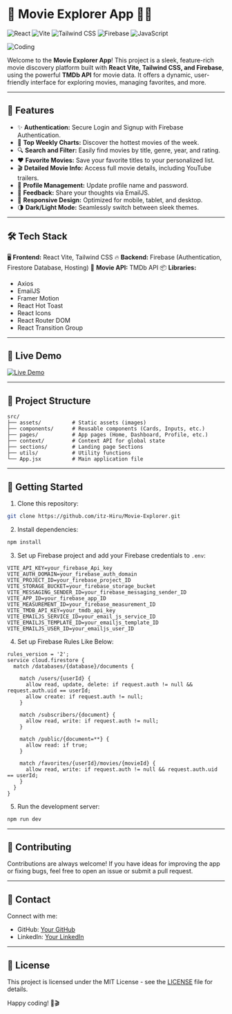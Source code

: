 # 🎥 Movie Explorer App 🚀🍿

![React](https://img.shields.io/badge/React-20232A?style=for-the-badge&logo=react&logoColor=61DAFB)
![Vite](https://img.shields.io/badge/Vite-646CFF?style=for-the-badge&logo=vite&logoColor=white)
![Tailwind CSS](https://img.shields.io/badge/Tailwind_CSS-38B2AC?style=for-the-badge&logo=tailwind-css&logoColor=white)
![Firebase](https://img.shields.io/badge/Firebase-FFCA28?style=for-the-badge&logo=firebase&logoColor=white)
![JavaScript](https://img.shields.io/badge/JavaScript-F7DF1E?style=for-the-badge&logo=javascript&logoColor=black)

![Coding](https://readme-typing-svg.demolab.com?font=Fira+Code&weight=500&size=22&duration=3000&pause=1000&color=FA5500&center=true&vCenter=true&width=600&lines=Movie+Explorer+Website%3B;Created+By+Hirumitha+Kuladewa%3B;React+Vite+TailwindCSS%3B)

Welcome to the **Movie Explorer App**! This project is a sleek, feature-rich movie discovery platform built with **React Vite, Tailwind CSS, and Firebase**, using the powerful **TMDb API** for movie data. It offers a dynamic, user-friendly interface for exploring movies, managing favorites, and more.

---

## 🚀 Features

- ✨ **Authentication:** Secure Login and Signup with Firebase Authentication.
- 🎥 **Top Weekly Charts:** Discover the hottest movies of the week.
- 🔍 **Search and Filter:** Easily find movies by title, genre, year, and rating.
- ❤️ **Favorite Movies:** Save your favorite titles to your personalized list.
- 🎬 **Detailed Movie Info:** Access full movie details, including YouTube trailers.
- 📝 **Profile Management:** Update profile name and password.
- 📧 **Feedback:** Share your thoughts via EmailJS.
- 📱 **Responsive Design:** Optimized for mobile, tablet, and desktop.
- 🌗 **Dark/Light Mode:** Seamlessly switch between sleek themes.

---

## 🛠️ Tech Stack

🖥️ **Frontend:** React Vite, Tailwind CSS
🔥 **Backend:** Firebase (Authentication, Firestore Database, Hosting)
🎥 **Movie API:** TMDb API
📦 **Libraries:**

* Axios
* EmailJS
* Framer Motion
* React Hot Toast
* React Icons
* React Router DOM
* React Transition Group

---

## 📸 Live Demo

[![Live Demo](https://img.shields.io/badge/Live_Demo-%2300bcd4?style=for-the-badge&logo=vercel&logoColor=white)](https://movie-explorer-loons-lab.vercel.app)


---

## 📂 Project Structure

```
src/
├── assets/          # Static assets (images)
├── components/      # Reusable components (Cards, Inputs, etc.)
├── pages/           # App pages (Home, Dashboard, Profile, etc.)
├── context/         # Context API for global state
├── sections/        # Landing page Sections
├── utils/           # Utility functions
└── App.jsx          # Main application file
```

---

## 🚀 Getting Started

1. Clone this repository:

```bash
git clone https://github.com/itz-Hiru/Movie-Explorer.git
```

2. Install dependencies:

```bash
npm install
```

3. Set up Firebase project and add your Firebase credentials to `.env`:

```env
VITE_API_KEY=your_firebase_Api_key
VITE_AUTH_DOMAIN=your_firebase_auth_domain
VITE_PROJECT_ID=your_firebase_project_ID
VITE_STORAGE_BUCKET=your_firebase_storage_bucket
VITE_MESSAGING_SENDER_ID=your_firebase_messaging_sender_ID
VITE_APP_ID=your_firebase_app_ID
VITE_MEASUREMENT_ID=your_firebase_measurement_ID
VITE_TMDB_API_KEY=your_tmdb_api_key
VITE_EMAILJS_SERVICE_ID=your_email_js_service_ID
VITE_EMAILJS_TEMPLATE_ID=your_emailjs_template_ID
VITE_EMAILJS_USER_ID=your_emailjs_user_ID
```

4. Set up Firebase Rules Like Below:

```Rules
rules_version = '2';
service cloud.firestore {
  match /databases/{database}/documents {
    
    match /users/{userId} {
      allow read, update, delete: if request.auth != null && request.auth.uid == userId;
      allow create: if request.auth != null;
    }

    match /subscribers/{document} {
      allow read, write: if request.auth != null;
    }
    
    match /public/{document=**} {
      allow read: if true;
    }

    match /favorites/{userId}/movies/{movieId} {
      allow read, write: if request.auth != null && request.auth.uid == userId;
    }
  }
}
```

5. Run the development server:

```bash
npm run dev
```

---

## 🌟 Contributing

Contributions are always welcome! If you have ideas for improving the app or fixing bugs, feel free to open an issue or submit a pull request.

---

## 📧 Contact

Connect with me:

* GitHub: [Your GitHub](https://github.com/itz-Hiru)
* LinkedIn: [Your LinkedIn](https://www.linkedin.com/in/hirumitha)

---

## 📄 License

This project is licensed under the MIT License - see the [LICENSE](LICENSE) file for details.

Happy coding! 🚀🎬

